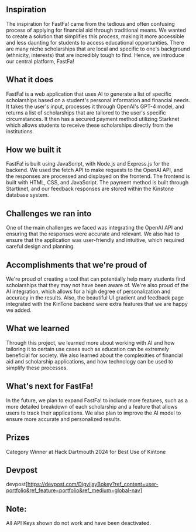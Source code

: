 ## Inspiration

The inspiration for FastFa! came from the tedious and often confusing process of applying for financial aid through traditional means. We wanted to create a solution that simplifies this process, making it more accessible and less daunting for students to access educational opportunities. There are many niche scholarships that are local and specific to one's background (ethnicity, interests) that are incredibly tough to find. Hence, we introduce our central platform, FastFa!


## What it does

FastFa! is a web application that uses AI to generate a list of specific scholarships based on a student's personal information and financial needs. It takes the user's input, processes it through OpenAI's GPT-4 model, and returns a list of scholarships that are tailored to the user's specific circumstances. It then has a secured payment method utilizing Starknet which allows students to receive these scholarships directly from the institutions. 

## How we built it

FastFa! is built using JavaScript, with Node.js and Express.js for the backend. We used the fetch API to make requests to the OpenAI API, and the responses are processed and displayed on the frontend. The frontend is built with HTML, CSS, and JavaScript. The payment method is built through Startknet, and our feedback responses are stored within the Kinstone database system.

## Challenges we ran into

One of the main challenges we faced was integrating the OpenAI API and ensuring that the responses were accurate and relevant. We also had to ensure that the application was user-friendly and intuitive, which required careful design and planning. 

## Accomplishments that we're proud of

We're proud of creating a tool that can potentially help many students find scholarships that they may not have been aware of. We're also proud of the AI integration, which allows for a high degree of personalization and accuracy in the results. Also, the beautiful UI gradient and feedback page integrated with the KinTone backend were extra features that we are happy we added.

## What we learned

Through this project, we learned more about working with AI and how tailoring it to certain use cases such as education can be extremely beneficial for society. We also learned about the complexities of financial aid and scholarship applications, and how technology can be used to simplify these processes.

## What's next for FastFa!


In the future, we plan to expand FastFa! to include more features, such as a more detailed breakdown of each scholarship and a feature that allows users to track their applications. We also plan to improve the AI model to ensure more accurate and personalized results.

## Prizes

Category Winner at Hack Dartmouth 2024 for Best Use of Kintone

## Devpost

devpost[https://devpost.com/DigvijayBokey?ref_content=user-portfolio&ref_feature=portfolio&ref_medium=global-nav]

## Note:
All API Keys shown do not work and have been deactivated.
